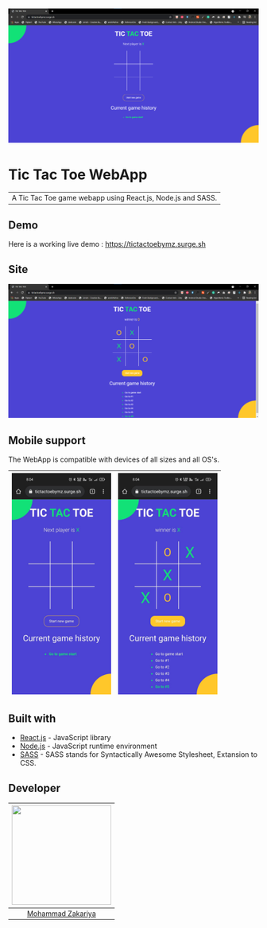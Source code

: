 # ![WebApp](https://github.com/mZos/TicTacToe/blob/master/screenshots/1.png)
# Tic Tac Toe WebApp
<table>
<tr>
<td>
  A Tic Tac Toe game webapp using React.js, Node.js and SASS. 
</td>
</tr>
</table>


## Demo
Here is a working live demo :  https://tictactoebymz.surge.sh


## Site

![](https://github.com/mZos/TicTacToe/blob/master/screenshots/2.png)

## Mobile support
The WebApp is compatible with devices of all sizes and all OS's.

| <img src="https://github.com/mZos/TicTacToe/blob/master/screenshots/mobile2.jpeg" width="200" /> | <img src="https://github.com/mZos/TicTacToe/blob/master/screenshots/mobile1.jpeg" width="200"/> |
|:---:|:---:|

## Built with 

- [React.js](https://reactjs.org/docs/getting-started.html) - JavaScript library
- [Node.js](https://nodejs.org/) - JavaScript runtime environment
- [SASS](https://www.npmjs.com/package/node-sass) - SASS stands for Syntactically Awesome Stylesheet, Extansion to CSS. 

## Developer
| <a href="https://github.com/mZos"><img src="https://avatars.githubusercontent.com/u/52007943?v=4" width="200" height="200"/></a>|
|:---:|
|<a href="https://github.com/mZos">Mohammad Zakariya</a>|
